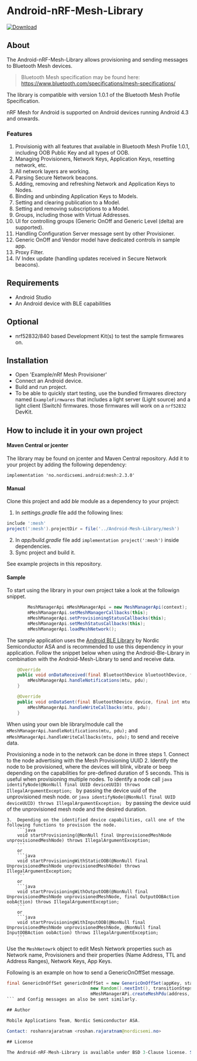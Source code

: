 # Android-nRF-Mesh-Library
[ ![Download](https://api.bintray.com/packages/nordic/android/no.nordicsemi.android%3Amesh/images/download.svg) ](https://bintray.com/nordic/android/no.nordicsemi.android%3Amesh/_latestVersion)

## About
The Android-nRF-Mesh-Library allows provisioning and sending messages to Bluetooth Mesh devices. 

> Bluetooth Mesh specification may be found here: https://www.bluetooth.com/specifications/mesh-specifications/

The library is compatible with version 1.0.1 of the Bluetooth Mesh Profile Specification.

nRF Mesh for Android is supported on Android devices running Android 4.3 and onwards.

### Features
1. Provisionig with all features that available in Bluetooth Mesh Profile 1.0.1, including OOB Public Key and all types of OOB.
2. Managing Provisioners, Network Keys, Application Keys, resetting network, etc.
3. All network layers are working.
4. Parsing Secure Network beacons.
5. Adding, removing and refreshing Network and Application Keys to Nodes.
6. Binding and unbinding Application Keys to Models.
7. Setting and clearing publication to a Model.
8. Setting and removing subscriptions to a Model.
9. Groups, including those with Virtual Addresses.
10. UI for controlling groups (Generic OnOff and Generic Level (delta) are supported).
12. Handling Configuration Server message sent by other Provisioner.
13. Generic OnOff and Vendor model have dedicated controls in sample app.
14. Proxy Filter.
15. IV Index update (handling updates received in Secure Network beacons).


## Requirements

* Android Studio
* An Android device with BLE capabilities

## Optional

* nrf52832/840 based Development Kit(s) to test the sample firmwares on.

## Installation

* Open 'Example/nRf Mesh Provisioner'
* Connect an Android device.
* Build and run project.
* To be able to quickly start testing, use the bundled firmwares directory named `ExampleFirmwares` that includes a light server (Light source) and a light client (Switch) firmwares. those firmwares will work on a `nrf52832` DevKit.

## How to include it in your own project

#### Maven Central or jcenter

The library may be found on jcenter and Maven Central repository. 
Add it to your project by adding the following dependency:

```grovy
implementation 'no.nordicsemi.android:mesh:2.3.0'
```

#### Manual

Clone this project and add *ble* module as a dependency to your project:

1. In *settings.gradle* file add the following lines:
```groovy
include ':mesh'
project(':mesh').projectDir = file('../Android-Mesh-Library/mesh')
```
2. In *app/build.gradle* file add `implementation project(':mesh')` inside dependencies.
3. Sync project and build it.

See example projects in this repository.

#### Sample

To start using the library in your own project take a look at the followign snippet.
```java
        MeshManagerApi mMeshManagerApi = new MeshManagerApi(context);
        mMeshManagerApi.setMeshManagerCallbacks(this);
        mMeshManagerApi.setProvisioningStatusCallbacks(this);
        mMeshManagerApi.setMeshStatusCallbacks(this);
        mMeshManagerApi.loadMeshNetwork();
```

The sample application uses the [Android BLE Library](https://github.com/NordicSemiconductor/Android-BLE-Library/) by Nordic Semiconductor ASA and is recommended to use this dependency in your application. Follow the snippet below when using the Android-Ble-Library in combination with the Android-Mesh-Library to send and receive data.
```java
	@Override
    public void onDataReceived(final BluetoothDevice bluetoothDevice, final int mtu, final byte[] pdu) {
        mMeshManagerApi.handleNotifications(mtu, pdu);
    }

    @Override
    public void onDataSent(final BluetoothDevice device, final int mtu, final byte[] pdu) {
        mMeshManagerApi.handleWriteCallbacks(mtu, pdu);
    }
```
When using your own ble library/module call the `mMeshManagerApi.handleNotifications(mtu, pdu);` and `mMeshManagerApi.handleWriteCallbacks(mtu, pdu);` to send and receive data.

Provisioning a node in to the network can be done in three steps
	1.	Connect to the node advertising with the Mesh Provisioning UUID
	2.	Identify the node to be provisioned, where the devices will blink, vibrate or beep depending on the capabilities for pre-defined duration 
		of 5 seconds. This is useful when provisioning multiple nodes. To identify a node call
		```java
			identifyNode(@NonNull final UUID deviceUUID) throws IllegalArgumentException;
		``` by passing the device uuid of the unprovisioned mesh node.
        or 
		```java
			identifyNode(@NonNull final UUID deviceUUID) throws IllegalArgumentException;
		``` 
		by passing the device uuid of the unprovisioned mesh node and the desired duration.

	3.	Depending on the identified device capabilities, call one of the following functions to provision the node.
		```java
		void startProvisioning(@NonNull final UnprovisionedMeshNode unprovisionedMeshNode) throws IllegalArgumentException;
		```
        or
		```java
		void startProvisioningWithStaticOOB(@NonNull final UnprovisionedMeshNode unprovisionedMeshNode) throws IllegalArgumentException;
		```
        or
		```java
    	void startProvisioningWithOutputOOB(@NonNull final UnprovisionedMeshNode unprovisionedMeshNode, final OutputOOBAction oobAction) throws IllegalArgumentException;
		```
        or
		```java
    	void startProvisioningWithInputOOB(@NonNull final UnprovisionedMeshNode unprovisionedMeshNode, @NonNull final InputOOBAction oobAction) throws IllegalArgumentException;
		```

Use the `MeshNetowrk` object to edit Mesh Network properties such as Network name, Provisioners and their properties (Name Address, TTL and Address Ranges), Network Keys, App Keys.

Following is an example on how to send a GenericOnOffSet message.
```java
final GenericOnOffSet genericOnOffSet = new GenericOnOffSet(appKey, state,
                                new Random().nextInt(), transitionSteps, transitionStepResolution, delay);
                                mMeshManagerAPi.createMeshPdu(address, genericOnOffSet);
``` and Config messages an also be sent similarly. 

## Author

Mobile Applications Team, Nordic Semiconductor ASA.

Contact: roshanrajaratnam <roshan.rajaratnam@nordicsemi.no>

## License

The Android-nRF-Mesh-Library is available under BSD 3-Clause license. See the LICENSE file for more info.
